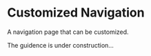 # Customized Navigation

A navigation page that can be customized.  

The guidence is under construction...  